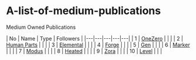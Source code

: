 # A-list-of-medium-publications
Medium Owned Publications

| No | Name  | Type  | Followers |
|---|---|---|---|---|
| 1  |  [OneZero](https://onezero.medium.com/)              |   |   |
| 2  |  [Human Parts](https://medium.com/human-parts)       |   |   |
| 3  |  [Elemental](https://medium.com/elemental-by-medium) |   |   |
| 4  |  [Forge](https://medium.com/forge)                   |   |   |
| 5  |  [Gen](https://gen.medium.com/)                      |   |   |
| 6  |  [Marker](https://medium.com/marker)                 |   |   |
| 7  |  [Modus](https://modus.medium.com/)                  |   |   |
| 8  |  [Heated](https://medium.com/heated)                 |   |   |
| 9  |  [Zora](https://medium.com/zora)                     |   |   |
| 10 |  [Level](https://level.medium.com/)                  |   |   |
